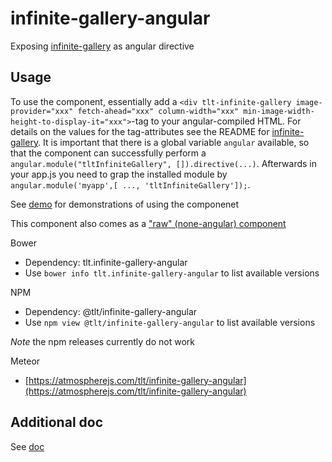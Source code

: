 # infinite-gallery-angular

Exposing [infinite-gallery](https://github.com/TeletronicsDotAe/infinite-gallery) as angular directive

## Usage

To use the component, essentially add a `<div tlt-infinite-gallery image-provider="xxx" fetch-ahead="xxx" column-width="xxx" min-image-width-height-to-display-it="xxx">`-tag to your angular-compiled HTML. For details on the values for the tag-attributes see the README for [infinite-gallery](https://github.com/TeletronicsDotAe/infinite-gallery). It is important that there is a global variable `angular` available, so that the component can successfully perform a `angular.module("tltInfiniteGallery", []).directive(...)`. Afterwards in your app.js you need to grap the installed module by `angular.module('myapp',[ ..., 'tltInfiniteGallery']);`.

See [demo](demo) for demonstrations of using the componenet

This component also comes as a ["raw" (none-angular) component](https://github.com/TeletronicsDotAe/infinite-gallery)

Bower
* Dependency: tlt.infinite-gallery-angular
* Use `bower info tlt.infinite-gallery-angular` to list available versions

NPM
* Dependency: @tlt/infinite-gallery-angular
* Use `npm view @tlt/infinite-gallery-angular` to list available versions

*Note* the npm releases currently do not work

Meteor
* [https://atmospherejs.com/tlt/infinite-gallery-angular](https://atmospherejs.com/tlt/infinite-gallery-angular)

## Additional doc

See [doc](doc)

